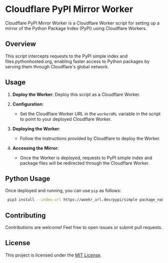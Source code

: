 # Cloudflare PyPI Mirror Worker

Cloudflare PyPI Mirror Worker is a Cloudflare Worker script for setting up a mirror of the Python Package Index (PyPI) using Cloudflare Workers.

## Overview

This script intercepts requests to the PyPI simple index and files.pythonhosted.org, enabling faster access to Python packages by serving them through Cloudflare's global network.

## Usage

1. **Deploy the Worker**: Deploy this script as a Cloudflare Worker.

2. **Configuration**:
   - Set the Cloudflare Worker URL in the `workerURL` variable in the script to point to your deployed Cloudflare Worker.

3. **Deploying the Worker**:
   - Follow the instructions provided by Cloudflare to deploy the Worker.

4. **Accessing the Mirror**:
   - Once the Worker is deployed, requests to PyPI simple index and package files will be redirected through the Cloudflare Worker.


## Python Usage
Once deployed and running, you can use `pip` as follows:

```bash
 pip3 install --index-url https://woekr_url.dev/pypi/simple package_name
```

## Contributing

Contributions are welcome! Feel free to open issues or submit pull requests.

## License

This project is licensed under the [MIT License](LICENSE).
